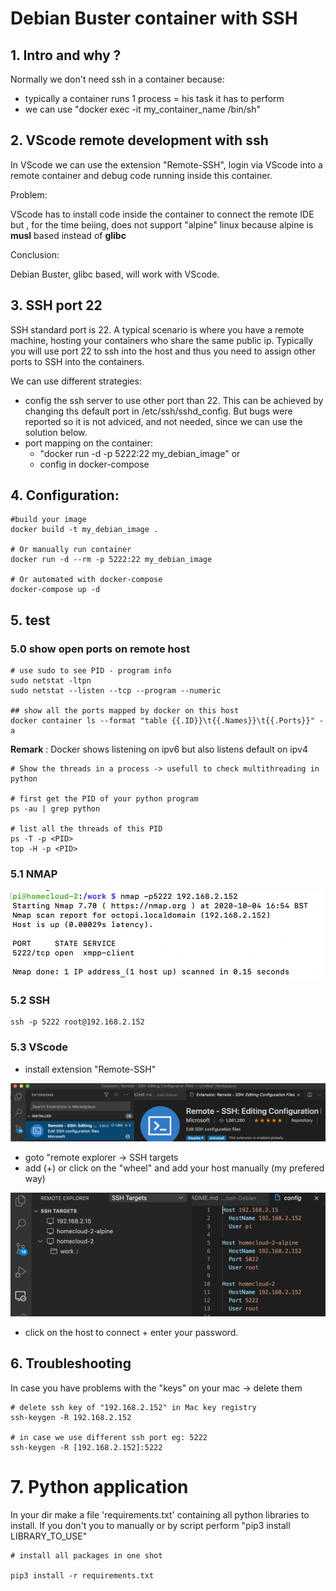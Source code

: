 # Debian Buster container with SSH

## 1. Intro and why ?

Normally we don't need ssh in a container because:

- typically a container runs 1 process = his task it has to perform
- we can use "docker exec -it my_container_name /bin/sh"

## 2. VScode remote development with ssh

In VScode we can use the extension "Remote-SSH", login via VScode into a remote container and debug code running inside this container.

Problem:

VScode has to install code inside the container to connect the remote IDE but , for the time beiing, does not support "alpine" linux because alpine is **musl** based instead of **glibc**

Conclusion:

Debian Buster, glibc based, will work with VScode.

## 3. SSH port 22

SSH standard port is 22. A typical scenario is where you have a remote machine, hosting your containers who share the same public ip. Typically you will use port 22 to ssh into the host and thus you need to assign other ports to SSH into the containers.

We can use different strategies:

- config the ssh server to use other port than 22. This can be achieved by changing ths default port in /etc/ssh/sshd_config. But bugs were reported so it is not adviced, and not needed, since we can use the solution below.
- port mapping on the container:
  - "docker run -d -p 5222:22 my_debian_image"
    or
  - config in docker-compose

## 4. Configuration:

```
#build your image
docker build -t my_debian_image .

# Or manually run container
docker run -d --rm -p 5222:22 my_debian_image

# Or automated with docker-compose
docker-compose up -d
```

## 5. test

### 5.0 show open ports on remote host

```
# use sudo to see PID - program info
sudo netstat -ltpn
sudo netstat --listen --tcp --program --numeric

## show all the ports mapped by docker on this host
docker container ls --format "table {{.ID}}\t{{.Names}}\t{{.Ports}}" -a
```

**Remark** : Docker shows listening on ipv6 but also listens default on ipv4

```
# Show the threads in a process -> usefull to check multithreading in python

# first get the PID of your python program
ps -au | grep python

# list all the threads of this PID
ps -T -p <PID>
top -H -p <PID>
```

### 5.1 NMAP

<img src="./img/nmap.png" width="500px">

### 5.2 SSH

```
ssh -p 5222 root@192.168.2.152
```

### 5.3 VScode

- install extension "Remote-SSH"

<img src="./img/remote-ssh-extension.png" width="600px">

- goto "remote explorer -> SSH targets
- add (+) or click on the "wheel" and add your host manually (my prefered way)

<img src="./img/ssh-target-config.png" width="600px">

- click on the host to connect + enter your password.

## 6. Troubleshooting

In case you have problems with the "keys" on your mac -> delete them

```
# delete ssh key of "192.168.2.152" in Mac key registry
ssh-keygen -R 192.168.2.152

# in case we use different ssh port eg: 5222
ssh-keygen -R [192.168.2.152]:5222
```

# 7. Python application

In your dir make a file 'requirements.txt' containing all python libraries to install. If you don't you to manually or by script perform "pip3 install LIBRARY_TO_USE"

```
# install all packages in one shot

pip3 install -r requirements.txt
```

